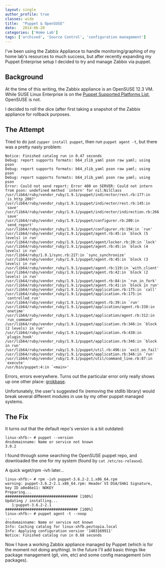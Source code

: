 ```yaml
---
layout: single
author_profile: true
classes: wide
title:  "Puppet & OpenSUSE"
date:   2014-06-20
categories: ['Home Lab']
tags: ['archived', 'Source Control', 'configuration management']
---
```

I've been using the Zabbix Appliance to handle monitoring/graphing of my home lab's resources to much success, but after recently expanding my Puppet Enterprise setup I decided to try and manage Zabbix via puppet.

## Background

At the time of this writing, the Zabbix appliance is an OpenSUSE 12.3 VM. While SUSE Linux Enterprise is on the [Puppet Supported Platforms List](http://docs.puppetlabs.com/guides/platforms.html#linux), OpenSUSE is not.

I decided to roll the dice (after first taking a snapshot of the Zabbix appliance for rollback purposes.

## The Attempt

Tried to do just `zypper install puppet`, then run `puppet agent -t`, but there was a pretty nasty problem:

```
Notice: Finished catalog run in 0.47 seconds
Debug: report supports formats: b64_zlib_yaml pson raw yaml; using pson
Debug: report supports formats: b64_zlib_yaml pson raw yaml; using pson
Debug: report supports formats: b64_zlib_yaml pson raw yaml; using pson
Error: Could not send report: Error 400 on SERVER: Could not intern from pson: undefined method `intern' for nil:NilClass
/usr/lib64/ruby/vendor_ruby/1.9.1/puppet/indirector/rest.rb:177:in `is_http_200?'
/usr/lib64/ruby/vendor_ruby/1.9.1/puppet/indirector/rest.rb:145:in `save'
/usr/lib64/ruby/vendor_ruby/1.9.1/puppet/indirector/indirection.rb:266:in `save'
/usr/lib64/ruby/vendor_ruby/1.9.1/puppet/configurer.rb:200:in `send_report'
/usr/lib64/ruby/vendor_ruby/1.9.1/puppet/configurer.rb:194:in `run'
/usr/lib64/ruby/vendor_ruby/1.9.1/puppet/agent.rb:45:in `block (5 levels) in run'
/usr/lib64/ruby/vendor_ruby/1.9.1/puppet/agent/locker.rb:20:in `lock'
/usr/lib64/ruby/vendor_ruby/1.9.1/puppet/agent.rb:45:in `block (4 levels) in run'
/usr/lib64/ruby/1.9.1/sync.rb:227:in `sync_synchronize'
/usr/lib64/ruby/vendor_ruby/1.9.1/puppet/agent.rb:45:in `block (3 levels) in run'
/usr/lib64/ruby/vendor_ruby/1.9.1/puppet/agent.rb:119:in `with_client'
/usr/lib64/ruby/vendor_ruby/1.9.1/puppet/agent.rb:42:in `block (2 levels) in run'
/usr/lib64/ruby/vendor_ruby/1.9.1/puppet/agent.rb:84:in `run_in_fork'
/usr/lib64/ruby/vendor_ruby/1.9.1/puppet/agent.rb:41:in `block in run'
/usr/lib64/ruby/vendor_ruby/1.9.1/puppet/application.rb:175:in `call'
/usr/lib64/ruby/vendor_ruby/1.9.1/puppet/application.rb:175:in `controlled_run'
/usr/lib64/ruby/vendor_ruby/1.9.1/puppet/agent.rb:39:in `run'
/usr/lib64/ruby/vendor_ruby/1.9.1/puppet/application/agent.rb:338:in `onetime'
/usr/lib64/ruby/vendor_ruby/1.9.1/puppet/application/agent.rb:312:in `run_command'
/usr/lib64/ruby/vendor_ruby/1.9.1/puppet/application.rb:346:in `block (2 levels) in run'
/usr/lib64/ruby/vendor_ruby/1.9.1/puppet/application.rb:438:in `plugin_hook'
/usr/lib64/ruby/vendor_ruby/1.9.1/puppet/application.rb:346:in `block in run'
/usr/lib64/ruby/vendor_ruby/1.9.1/puppet/util.rb:496:in `exit_on_fail'
/usr/lib64/ruby/vendor_ruby/1.9.1/puppet/application.rb:346:in `run'
/usr/lib64/ruby/vendor_ruby/1.9.1/puppet/util/command_line.rb:87:in `execute'
/usr/bin/puppet:4:in `<main>'
```

Errors, errors everywhere. Turns out the particular error only really shows up one other place: [grokbase](http://grokbase.com/t/gg/puppet-users/143nhbt2ad/error-could-not-send-report-error-400-on-server-could-not-intern-from-pson-undefined-method-%60intern-for-nil-nilclass).

Unfortunately, the user's suggested fix (removing the stdlib library) would break several different modules in use by my other puppet managed systems.

## The Fix

It turns out that the default repo's version is a bit outdated:

```
linux-xhfb:~ # puppet --version
dnsdomainname: Name or service not known
3.0.2
```

I found through some searching the OpenSUSE puppet repo, and downloaded the one for my system (found by `cat /etc/os-release`).

A quick wget/rpm -ivh later...

```
linux-xhfb:~ # rpm -ivh puppet-3.6.2-2.1.x86_64.rpm
warning: puppet-3.6.2-2.1.x86_64.rpm: Header V3 DSA/SHA1 Signature, key ID a0e46e11: NOKEY
Preparing...                          ################################# [100%]
Updating / installing...
   1:puppet-3.6.2-2.1                 ################################# [100%]
linux-xhfb:~ # puppet agent -t --noop
...
dnsdomainname: Name or service not known
Info: Caching catalog for linux-xhfb.peztopia.local
Info: Applying configuration version '1403169911'
Notice: Finished catalog run in 0.68 seconds
```

Now I have a working Zabbix appliance managed by Puppet (which is for the moment not doing anything). In the future I'll add basic things like package management (git, vim, etc) and some config management (vim packages).